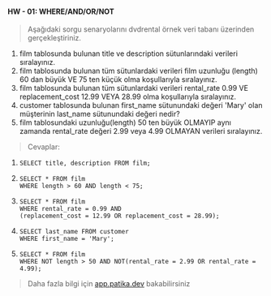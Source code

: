 #### HW - 01: WHERE/AND/OR/NOT

> Aşağıdaki sorgu senaryolarını dvdrental örnek veri tabanı üzerinden gerçekleştiriniz.

1. film tablosunda bulunan title ve description sütunlarındaki verileri sıralayınız.
2. film tablosunda bulunan tüm sütunlardaki verileri film uzunluğu (length) 60 dan büyük VE 75 ten küçük olma koşullarıyla sıralayınız.
3. film tablosunda bulunan tüm sütunlardaki verileri rental_rate 0.99 VE replacement_cost 12.99 VEYA 28.99 olma koşullarıyla sıralayınız.
4. customer tablosunda bulunan first_name sütunundaki değeri 'Mary' olan müşterinin last_name sütunundaki değeri nedir?
5. film tablosundaki uzunluğu(length) 50 ten büyük OLMAYIP aynı zamanda rental_rate değeri 2.99 veya 4.99 OLMAYAN verileri sıralayınız.

> Cevaplar:

1. ```
   SELECT title, description FROM film; 
   ```
2. ```
   SELECT * FROM film
   WHERE length > 60 AND length < 75;
   ```
3. ```
   SELECT * FROM film
   WHERE rental_rate = 0.99 AND 
   (replacement_cost = 12.99 OR replacement_cost = 28.99);
   ```
4. ```
   SELECT last_name FROM customer
   WHERE first_name = 'Mary';
   ```
5. ```
   SELECT * FROM film
   WHERE NOT length > 50 AND NOT(rental_rate = 2.99 OR rental_rate = 4.99);
   ```

> Daha fazla bilgi için [app.patika.dev](https://app.patika.dev/courses/sql/Odev1) bakabilirsiniz